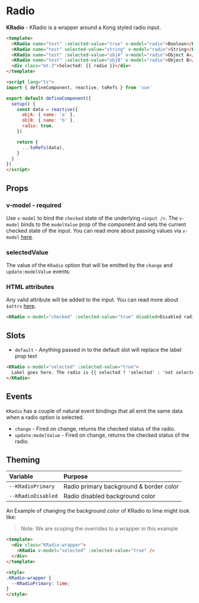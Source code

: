 # Radio

**KRadio** - KRadio is a wrapper around a Kong styled radio input.

<KCard>
  <template v-slot:body>
    <div>
      <KRadio name="test" :selected-value="true" v-model="radio">Boolean</KRadio>
      <KRadio name="test" selected-value="string" v-model="radio">String</KRadio>
      <KRadio name="test" :selected-value="objA" v-model="radio">Object A</KRadio>
      <KRadio name="test" :selected-value="objB" v-model="radio">Object B</KRadio>
    </div>
    <div class="mt-3">Selected: {{ radio }}</div>
  </template>
</KCard>

```html
<template>
  <KRadio name="test" :selected-value="true" v-model="radio">Boolean</KRadio>
  <KRadio name="test" selected-value="string" v-model="radio">String</KRadio>
  <KRadio name="test" :selected-value="objA" v-model="radio">Object A</KRadio>
  <KRadio name="test" :selected-value="objB" v-model="radio">Object B</KRadio>
  <div class="mt-3">Selected: {{ radio }}</div>
</template>

<script lang="ts">
import { defineComponent, reactive, toRefs } from 'vue'

export default defineComponent({
  setup() {
    const data = reactive({
      objA: { name: 'a' },
      objB: { name: 'b' },
      radio: true,
    })

    return {
      ...toRefs(data),
    }
  }
})
</script>
```

## Props

### v-model - required

Use `v-model` to bind the `checked` state of the underlying `<input />`. The `v-model` binds to the `modelValue` prop of the component and sets the current checked state of the input. You can read more about passing values via `v-model` [here](https://vuejs.org/guide/components/events.html#usage-with-v-model).

### selectedValue

The value of the `KRadio` option that will be emitted by the `change` and `update:modelValue` events.

### HTML attributes

Any valid attribute will be added to the input. You can read more about `$attrs` [here](https://vuejs.org/api/composition-api-setup.html#setup-context).

```html
<KRadio v-model="checked" :selected-value="true" disabled>Disabled radio</KRadio>
```

<KCard>
  <template v-slot:body>
    <KRadio v-model="radioState" disabled>Disabled radio</KRadio>
  </template>
</KCard>

## Slots

- `default` - Anything passed in to the default slot will replace the label prop text

<KCard>
  <template v-slot:body>
    <div class="mb-2">
      <KRadio v-model="selected" :selected-value="true">
        Label goes here. The radio is {{ selected ? 'selected' : 'not selected' }}
      </KRadio>
    </div>
  </template>
</KCard>

```html
<KRadio v-model="selected" :selected-value="true">
  Label goes here. The radio is {{ selected ? 'selected' : 'not selected' }}
</KRadio>
```

## Events

`KRadio` has a couple of natural event bindings that all emit the same data when a radio option is selected.

- `change` - Fired on change, returns the checked status of the radio.
- `update:modelValue` - Fired on change, returns the checked status of the radio.

## Theming

| Variable | Purpose
|:-------- |:-------
| `--KRadioPrimary`| Radio primary background & border color
| `--KRadioDisabled`| Radio disabled background color

An Example of changing the background color of KRadio to lime might look like:

> Note: We are scoping the overrides to a wrapper in this example

<div class="KRadio-wrapper">
  <KRadio v-model="radioState" :selected-value="true" />
</div>

```html
<template>
  <div class="KRadio-wrapper">
    <KRadio v-model="selected" :selected-value="true" />
  </div>
</template>

<style>
.KRadio-wrapper {
  --KRadioPrimary: lime;
}
</style>
```

<script lang="ts">
import { defineComponent, reactive, toRefs } from 'vue'

export default defineComponent({
  setup() {
    const data = reactive({
      objA: { name: 'a' },
      objB: { name: 'b' },
      radio: true,
      radioState: true,
      selected: false
    })

    return {
      ...toRefs(data),
    }
  }
})
</script>

<style lang="scss">
.KRadio-wrapper {
  --KRadioPrimary: lime;
}

.k-radio {
  margin-right: 10px;
}
</style>
